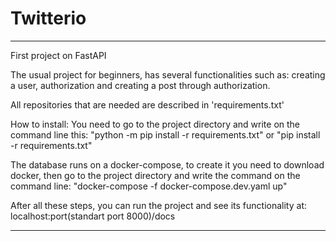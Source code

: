 # Twitterio
_________________________________________________________________________________________________________________________________________________________________________

First project on FastAPI

The usual project for beginners, has several functionalities such as: creating a user, authorization and creating a post through authorization.

All repositories that are needed are described in 'requirements.txt'

How to install:
    You need to go to the project directory and write on the command line this: "python -m pip install -r requirements.txt" or "pip install -r requirements.txt"
    
The database runs on a docker-compose, to create it you need to download docker, then go to the project directory and write the command on the command line:
    "docker-compose -f docker-compose.dev.yaml up"
    
    
After all these steps, you can run the project and see its functionality at: localhost:port(standart port 8000)/docs

_________________________________________________________________________________________________________________________________________________________________________
